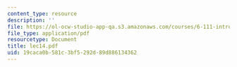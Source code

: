 ```yaml
---
content_type: resource
description: ''
file: https://ol-ocw-studio-app-qa.s3.amazonaws.com/courses/6-111-introductory-digital-systems-laboratory-spring-2006/19caca0b581c3bf5292d89d886134362_lec14.pdf
file_type: application/pdf
resourcetype: Document
title: lec14.pdf
uid: 19caca0b-581c-3bf5-292d-89d886134362
---
```

